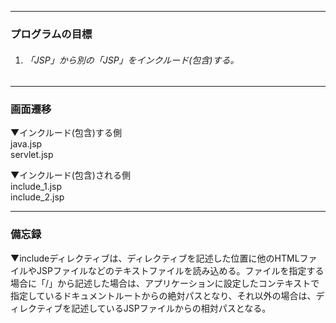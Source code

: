 - - -
### プログラムの目標
1. ###### 「JSP」から別の「JSP」をインクルード(包含)する。
- - -
### 画面遷移

▼インクルード(包含)する側  
java.jsp  
servlet.jsp

▼インクルード(包含)される側  
include_1.jsp  
include_2.jsp

- - -
### 備忘録
▼includeディレクティブは、ディレクティブを記述した位置に他のHTMLファイルやJSPファイルなどのテキストファイルを読み込める。ファイルを指定する場合に「/」から記述した場合は、アプリケーションに設定したコンテキストで指定しているドキュメントルートからの絶対パスとなり、それ以外の場合は、ディレクティブを記述しているJSPファイルからの相対パスとなる。

